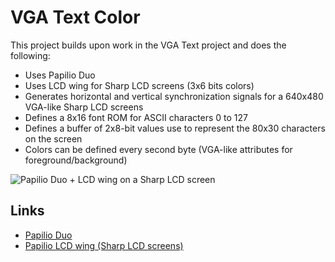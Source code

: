 # VGA Text Color

This project builds upon work in the VGA Text project and does the following:

* Uses Papilio Duo
* Uses LCD wing for Sharp LCD screens (3x6 bits colors)
* Generates horizontal and vertical synchronization signals for a 640x480 VGA-like Sharp LCD screens
* Defines a 8x16 font ROM for ASCII characters 0 to 127
* Defines a buffer of 2x8-bit values use to represent the 80x30 characters on the screen
* Colors can be defined every second byte (VGA-like attributes for foreground/background)

![Papilio Duo + LCD wing on a Sharp LCD screen](duo_lcd_vga.jpg)

## Links

* [Papilio Duo](http://papilio.cc/index.php?n=Papilio.DUOStart)
* [Papilio LCD wing (Sharp LCD screens)](https://www.logre.eu/wiki/Ecran_Sharp_LQ084V1DG21/en)
